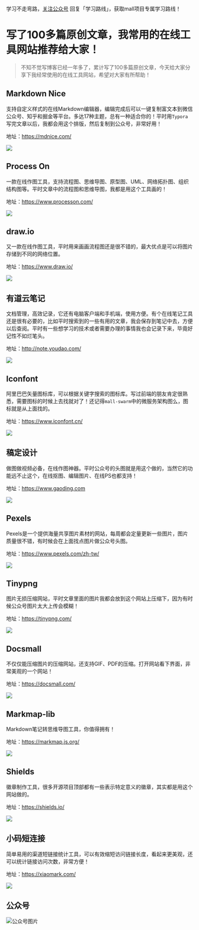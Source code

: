 学习不走弯路，[关注公众号](#公众号) 回复「学习路线」，获取mall项目专属学习路线！

# 写了100多篇原创文章，我常用的在线工具网站推荐给大家！

> 不知不觉写博客已经一年多了，累计写了100多篇原创文章，今天给大家分享下我经常使用的在线工具网站，希望对大家有所帮助！

## Markdown Nice

支持自定义样式的在线Markdown编辑器，编辑完成后可以一键复制富文本到微信公众号、知乎和掘金等平台。多达17种主题，总有一种适合你的！平时用`Typora`写完文章以后，我都会用这个排版，然后复制到公众号，非常好用！

地址：https://mdnice.com/

![](../images/my_web_tools_01.png)

## Process On

一款在线作图工具，支持流程图、思维导图、原型图、UML、网络拓扑图、组织结构图等。平时文章中的流程图和思维导图，我都是用这个工具画的！

地址：https://www.processon.com/

![](../images/my_web_tools_02.png)

## draw.io

又一款在线作图工具，平时用来画画流程图还是很不错的，最大优点是可以将图片存储到不同的网络位置。

地址：https://www.draw.io/

![](../images/my_web_tools_03.png)

## 有道云笔记

文档管理，高效记录，它还有电脑客户端和手机端，使用方便。有个在线笔记工具还是很有必要的，比如平时搜索到的一些有用的文章，我会保存到笔记中去，方便以后查阅。平时有一些想学习的技术或者需要办理的事情我也会记录下来，毕竟好记性不如烂笔头。

地址：http://note.youdao.com/

![](../images/my_web_tools_04.png)

## Iconfont

阿里巴巴矢量图标库，可以根据关键字搜索的图标库。写过前端的朋友肯定很熟悉，需要图标的时候上去找就对了！还记得`mall-swarm`中的微服务架构图么，图标就是从上面找的。

地址：https://www.iconfont.cn/

![](../images/my_web_tools_05.png)

## 稿定设计

做图做视频必备，在线作图神器。平时公众号的头图就是用这个做的，当然它的功能远不止这个，在线抠图、编辑图片、在线PS也都支持！

地址：https://www.gaoding.com

![](../images/my_web_tools_06.png)

## Pexels

Pexels是一个提供海量共享图片素材的网站，每周都会定量更新一些图片，图片质量很不错，有时候会在上面找点图片做公众号头图。

地址：https://www.pexels.com/zh-tw/

![](../images/my_web_tools_07.png)

## Tinypng

图片无损压缩网站，平时文章里面的图片我都会放到这个网站上压缩下，因为有时候公众号图片太大上传会模糊！

地址：https://tinypng.com/

![](../images/my_web_tools_08.png)

## Docsmall

不仅仅能压缩图片的压缩网站，还支持GIF、PDF的压缩。打开网站看下界面，非常美观的一个网站！

地址：https://docsmall.com/

![](../images/my_web_tools_09.png)

## Markmap-lib

Markdown笔记转思维导图工具，你值得拥有！

地址：https://markmap.js.org/

![](../images/my_web_tools_10.png)

## Shields

徽章制作工具，很多开源项目顶部都有一些表示特定意义的徽章，其实都是用这个网站做的。

地址：https://shields.io/

![](../images/my_web_tools_11.png)

## 小码短连接

简单易用的渠道短链接统计工具，可以有效缩短访问链接长度，看起来更美观，还可以统计链接访问次数，非常方便！

地址：https://xiaomark.com/

![](../images/my_web_tools_12.png)

## 公众号

![公众号图片](http://macro-oss.oss-cn-shenzhen.aliyuncs.com/mall/banner/qrcode_for_macrozheng_258.jpg)
